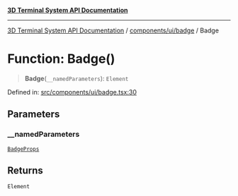[**3D Terminal System API Documentation**](../../../../README.md)

***

[3D Terminal System API Documentation](../../../../README.md) / [components/ui/badge](../README.md) / Badge

# Function: Badge()

> **Badge**(`__namedParameters`): `Element`

Defined in: [src/components/ui/badge.tsx:30](https://github.com/Dicommunitas/ThreeJS_Terminal_3D/blob/6861c3fedb296b50971bbc544df59a09f35d0238/src/components/ui/badge.tsx#L30)

## Parameters

### \_\_namedParameters

[`BadgeProps`](../interfaces/BadgeProps.md)

## Returns

`Element`
